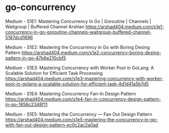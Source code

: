 # go-concurrency
Medium - S1E1: Mastering Concurrency In Go | Goroutine | Channels | Waitgroup | Buffered Channel Arshlan
https://arshad404.medium.com/s1e1-concurrency-in-go-goroutine-channels-waitgroup-buffered-channel-5187dcd1696

Medium - S1E2: Mastering the Concurrency in Go with Boring Desing Pattern
https://arshad404.medium.com/s1e2-concurrency-boring-desing-pattern-in-go-47b6e210cbf5

Medium - S1E3: Mastering Concurrency with Worker Pool in GoLang: A Scalable Solution for Efficient Task Processing
https://arshad404.medium.com/s1e3-mastering-concurrency-with-worker-pool-in-golang-a-scalable-solution-for-efficient-task-4d1d41a5b7d5

Medium - S1E4: Mastering Concurrency Fan-In Design Pattern
https://arshad404.medium.com/s1e4-fan-in-concurrency-design-pattern-in-go-1856c2348f11

Medium - S1E5: Mastering the Concurrency — Fan Out Design Pattern
https://arshad404.medium.com/s1e5-mastering-the-concurrency-in-go-with-fan-out-design-pattern-ec0c2ac2a0ad